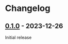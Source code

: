 # Changelog

## [0.1.0] - 2023-12-26

Initial release

[unreleased]: https://github.com/rfvgyhn/gtfo-log-tracker/compare/v0.1.0...HEAD
[0.1.0]: https://github.com/rfvgyhn/gtfo-log-tracker/compare/a4584bf0...HEAD
